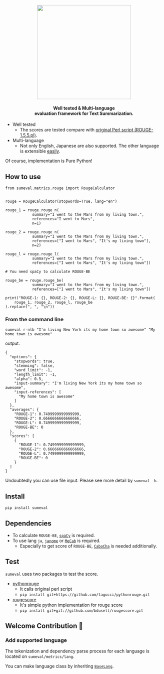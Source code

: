 <p align="center">
  <img src="https://github.com/chakki-works/sumeval/raw/master/doc/top.png" width="300px">

  <h4 align="center">
    Well tested & Multi-language<br/>
    evaluation framework for Text Summarization.
  </h4>
</p>

* Well tested
  * The scores are tested compare with [original Perl script (ROUGE-1.5.5.pl)](https://github.com/summanlp/evaluation).
* Multi-language
  * Not only English, Japanese are also supported. The other language is extensible [easily](https://github.com/chakki-works/sumeval#welcome-contribution-tada).

Of course, implementation is Pure Python!

## How to use

```
from sumeval.metrics.rouge import RougeCalculator


rouge = RougeCalculator(stopwords=True, lang="en")

rouge_1 = rouge.rouge_n(
            summary="I went to the Mars from my living town.",
            references="I went to Mars",
            n=1)

rouge_2 = rouge.rouge_n(
            summary="I went to the Mars from my living town.",
            references=["I went to Mars", "It's my living town"],
            n=2)

rouge_l = rouge.rouge_l(
            summary="I went to the Mars from my living town.",
            references=["I went to Mars", "It's my living town"])

# You need spaCy to calculate ROUGE-BE

rouge_be = rouge.rouge_be(
            summary="I went to the Mars from my living town.",
            references=["I went to Mars", "It's my living town"])

print("ROUGE-1: {}, ROUGE-2: {}, ROUGE-L: {}, ROUGE-BE: {}".format(
    rouge_1, rouge_2, rouge_l, rouge_be
).replace(", ", "\n"))
```

### From the command line

```
sumeval r-nlb "I'm living New York its my home town so awesome" "My home town is awesome"
```

output.

```
{
  "options": {
    "stopwords": true,
    "stemming": false,
    "word_limit": -1,
    "length_limit": -1,
    "alpha": 0.5,
    "input-summary": "I'm living New York its my home town so awesome",
    "input-references": [
      "My home town is awesome"
    ]
  },
  "averages": {
    "ROUGE-1": 0.7499999999999999,
    "ROUGE-2": 0.6666666666666666,
    "ROUGE-L": 0.7499999999999999,
    "ROUGE-BE": 0
  },
  "scores": [
    {
      "ROUGE-1": 0.7499999999999999,
      "ROUGE-2": 0.6666666666666666,
      "ROUGE-L": 0.7499999999999999,
      "ROUGE-BE": 0
    }
  ]
}
```

Undoubtedly you can use file input. Please see more detail by `sumeval -h`.

## Install

```
pip install sumeval
```

## Dependencies

* To calculate `ROUGE-BE`, [`spaCy`](https://github.com/explosion/spaCy) is required.
* To use lang `ja`, [`janome`](https://github.com/mocobeta/janome) or [`MeCab`](https://github.com/taku910/mecab) is required.
  * Especially to get score of `ROUGE-BE`, [`CaboCha`](https://github.com/taku910/cabocha) is needed additionally.

## Test

`sumeval` uses two packages to test the score.

* [pythonrouge](https://github.com/tagucci/pythonrouge)
  * It calls original perl script
  * `pip install git+https://github.com/tagucci/pythonrouge.git`
* [rougescore](https://github.com/bdusell/rougescore)
  * It's simple python implementation for rouge score
  * `pip install git+git://github.com/bdusell/rougescore.git`

## Welcome Contribution :tada:

### Add supported language

The tokenization and dependency parse process for each language is located on `sumeval/metrics/lang`.

You can make language class by inheriting [`BaseLang`](https://github.com/chakki-works/sumeval/blob/master/sumeval/metrics/lang/base_lang.py).
